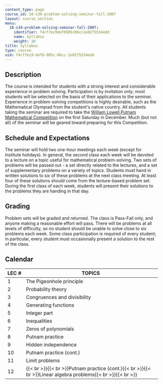 ```yaml
---
content_type: page
course_id: 18-s34-problem-solving-seminar-fall-2007
layout: course_section
menu:
  18-s34-problem-solving-seminar-fall-2007:
    identifier: f4cf7ec9def8905c06cc1e02f5534edd
    name: Syllabus
    weight: 10
title: Syllabus
type: course
uid: f4cf7ec9-def8-905c-06cc-1e02f5534edd
---
```


Description
-----------

The course is intended for students with a strong interest and considerable experience in problem solving. Participation is by invitation only; most students will be selected on the basis of their applications to the seminar. Experience in problem-solving competitions is highly desirable, such as the Mathematical Olympiad from the student's native country. All students taking the seminar are required to take the [William Lowell Putnam Mathematical Competition](http://math.scu.edu/putnam/) on the first Saturday in December. Much (but not all) of the seminar will be geared toward preparing for this Competition.

Schedule and Expectations
-------------------------

The seminar will hold two one-hour meetings each week (except for Institute holidays). In general, the second class each week will be devoted to a lecture on a topic useful for mathematical problem-solving. Two sets of problems will be passed out - a set directly related to the lectures, and a set of supplementary problems on a variety of topics. Students must hand in written solutions to six of these problems at the next class meeting. At least four of these solutions should come from the lecture-based problem set. During the first class of each week, students will present their solutions to the problems they are handing in that day.

Grading
-------

Problem sets will be graded and returned. The class is Pass-Fail only, and anyone making a reasonable effort will pass. There will be problems at all levels of difficulty, so no student should be unable to solve close to six problems each week. Some class participation is required of every student; in particular, every student must occasionally present a solution to the rest of the class.

Calendar
--------

| LEC # | TOPICS |
| --- | --- |
| 1 | The Pigeonhole principle |
| 2 | Probability theory |
| 3 | Congruences and divisibility |
| 4 | Generating functions |
| 5 | Integer part |
| 6 | Inequalities |
| 7 | Zeros of polynomials |
| 8 | Putnam practice |
| 9 | Hidden independence |
| 10 | Putnam practice (cont.) |
| 11 | Limit problems |
| 12 | {{< br >}}{{< br >}}Putnam practice (cont.){{< br >}}{{< br >}}Linear algebra problems{{< br >}}{{< br >}}